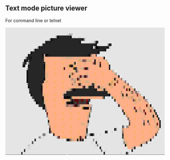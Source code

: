 ## Text mode picture viewer

For command line or telnet

![Screen shot](pictureviewer-screenshot.png)
